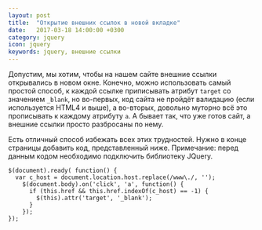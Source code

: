 ```yaml
---
layout: post
title:  "Открытие внешних ссылок в новой вкладке"
date:   2017-03-18 14:00:00 +0300
category: jquery
icon: jquery
keywords: jquery, внешние ссылки
---
```

<p>Допустим, мы хотим, чтобы на нашем сайте внешние ссылки открывались в новом окне. Конечно, можно использовать самый простой способ, к каждой ссылке приписывать атрибут <code>target</code> со значением <code>_blank</code>, но во-первых, код сайта не пройдёт валидацию (если используется HTML4 и выше), а во-вторых, довольно муторно всё это прописывать к каждому атрибуту <code>a</code>. А бывает так, что уже готов сайт, а внешние ссылки просто разбросаны по нему.</p>
<p>Есть отличный способ избежать всех этих трудностей. Нужно в конце страницы добавить код, представленный ниже. Примечание: перед данным кодом необходимо подключить библиотеку JQuery.</p>
<pre><code>$(document).ready( function() {
  var c_host = document.location.host.replace(/www\./, '');
    $(document.body).on('click', 'a', function() {
      if (this.href && this.href.indexOf(c_host) == -1) {
        $(this).attr('target', '_blank');
      }
    });
});</code></pre>